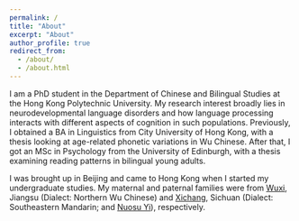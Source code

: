 ```yaml
---
permalink: /
title: "About"
excerpt: "About"
author_profile: true
redirect_from: 
  - /about/
  - /about.html
---
```


I am a PhD student in the Department of Chinese and Bilingual Studies at the Hong Kong Polytechnic University. My research interest broadly lies in neurodevelopmental language disorders and how language processing interacts with different aspects of cognition in such populations.
Previously, I obtained a BA in Linguistics from City University of Hong Kong, with a thesis looking at age-related phonetic variations in Wu Chinese. After that, I got an MSc in Psychology from the University of Edinburgh, with a thesis examining reading patterns in bilingual young adults.

I was brought up in Beijing and came to Hong Kong when I started my undergraduate studies. My maternal and paternal families were from [Wuxi](https://www.britannica.com/place/Wuxi), Jiangsu (Dialect: Northern Wu Chinese) and [Xichang](https://en.wikipedia.org/wiki/Liangshan_Yi_Autonomous_Prefecture), Sichuan (Dialect: Southeastern Mandarin; and [Nuosu Yi](https://en.wikipedia.org/wiki/Nuosu_language)), respectively.
